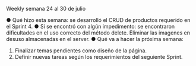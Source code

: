 Weekly semana 24 al 30 de julio

● Qué hizo esta semana: se desarrolló el CRUD de productos requerido en el Sprint 4.
● Si se encontró con algún impedimento: se encontraron dificultades en el uso correcto del método delete. Eliminar las imagenes en desuso almacenadas en el server.
● Qué va a hacer la próxima semana: 
  1. Finalizar temas pendientes como diseño de la página. 
  2. Definir nuevas tareas según los requerimientos del seguiente Sprint.

